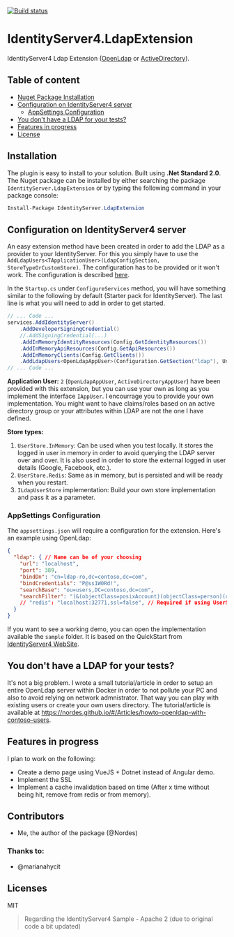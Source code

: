 [![Build status](https://ci.appveyor.com/api/projects/status/k26pepb32vka29w2/branch/master?svg=true)](https://ci.appveyor.com/project/Nordes/identityserver4-ldapextension/branch/master)


# IdentityServer4.LdapExtension
IdentityServer4 Ldap Extension ([OpenLdap](https://www.openldap.org/) or [ActiveDirectory](https://en.wikipedia.org/wiki/Active_Directory)).

## Table of content
* [Nuget Package Installation](#installation)
* [Configuration on IdentityServer4 server](#IS.BaseConfiguration)
  * [AppSettings Configuration](#IS.AppSettings)
* [You don't have a LDAP for your tests?](#Ldap.Test)
* [Features in progress](#NewFeature)
* [License](#license)

## Installation
<a name="installation"/>

The plugin is easy to install to your solution. Built using **.Net Standard 2.0**. The Nuget package can be installed by either searching the package `IdentityServer.LdapExtension` or by typing the following command in your package console:

```csharp
Install-Package IdentityServer.LdapExtension
```

## Configuration on IdentityServer4 server
<a name="IS.BaseConfiguration"/>

An easy extension method have been created in order to add the LDAP as a provider to your IdentityServer. For this you simply have to use the `AddLdapUsers<TApplicationUser>(LdapConfigSection, StoreTypeOrCustomStore)`. The configuration has to be provided or it won't work. The configuration is described [here](#IS.AppSettings).

In the `Startup.cs` under `ConfigureServices` method, you will have something similar to the following by default (Starter pack for IdentityServer). The last line is what you will need to add in order to get started.

```csharp
// ... Code ...
services.AddIdentityServer()
    .AddDeveloperSigningCredential()
    //.AddSigningCredential(...)
    .AddInMemoryIdentityResources(Config.GetIdentityResources())
    .AddInMemoryApiResources(Config.GetApiResources())
    .AddInMemoryClients(Config.GetClients())
    .AddLdapUsers<OpenLdapAppUser>(Configuration.GetSection("ldap"), UserStore.InMemory);
// ... Code ...
```

**Application User:** `2` (`OpenLdapAppUser`, `ActiveDirectoryAppUser`) have been provided with this extension, but you can use your own as long as you implement the interface `IAppUser`. I encourrage you to provide your own implementation. You might want to have claims/roles based on an active directory group or your attributes within LDAP are not the one I have defined.

**Store types:**
1. `UserStore.InMemory`: Can be used when you test locally. It stores the logged in user in memory in order to avoid querying the LDAP server over and over. It is also used in order to store the external logged in user details (Google, Facebook, etc.).
2. `UserStore.Redis`: Same as in memory, but is persisted and will be ready when you restart.
3. `ILdapUserStore` implementation: Build your own store implementation and pass it as a parameter.

### AppSettings Configuration
<a name="IS.AppSettings"/> 

The `appsettings.json` will require a configuration for the extension. Here's an example using OpenLdap:

```json
{
  "ldap": { // Name can be of your choosing
    "url": "localhost",
    "port": 389,
    "bindDn": "cn=ldap-ro,dc=contoso,dc=com",
    "bindCredentials": "P@ss1W0Rd!",
    "searchBase": "ou=users,DC=contoso,dc=com",
    "searchFilter": "(&(objectClass=posixAccount)(objectClass=person)(uid={0}))"
    // "redis": "localhost:32771,ssl=false", // Required if using UserStore.Redis 
  }
}
```

If you want to see a working demo, you can open the implementation available the `sample` folder. It is based on the QuickStart from [IdentityServer4 WebSite](http://docs.identityserver.io/en/release/).

## You don't have a LDAP for your tests?
<a name="Ldap.Test"/>

It's not a big problem. I wrote a small tutorial/article in order to setup an entire OpenLdap server within Docker in order to not pollute your PC and also to avoid relying on network admnistrator. That way you can play with existing users or create your own users directory. The tutorial/article is available at https://nordes.github.io/#/Articles/howto-openldap-with-contoso-users.

## Features in progress
<a name="NewFeature"/>

I plan to work on the following:
* Create a demo page using VueJS + Dotnet instead of Angular demo.
* Implement the SSL
* Implement a cache invalidation based on time (After x time without being hit, remove from redis or from memory).

## Contributors
* Me, the author of the package (@Nordes)

### Thanks to:
* @marianahycit

## Licenses
<a name="license"/>

MIT

> Regarding the IdentityServer4 Sample - Apache 2 (due to original code a bit updated)
